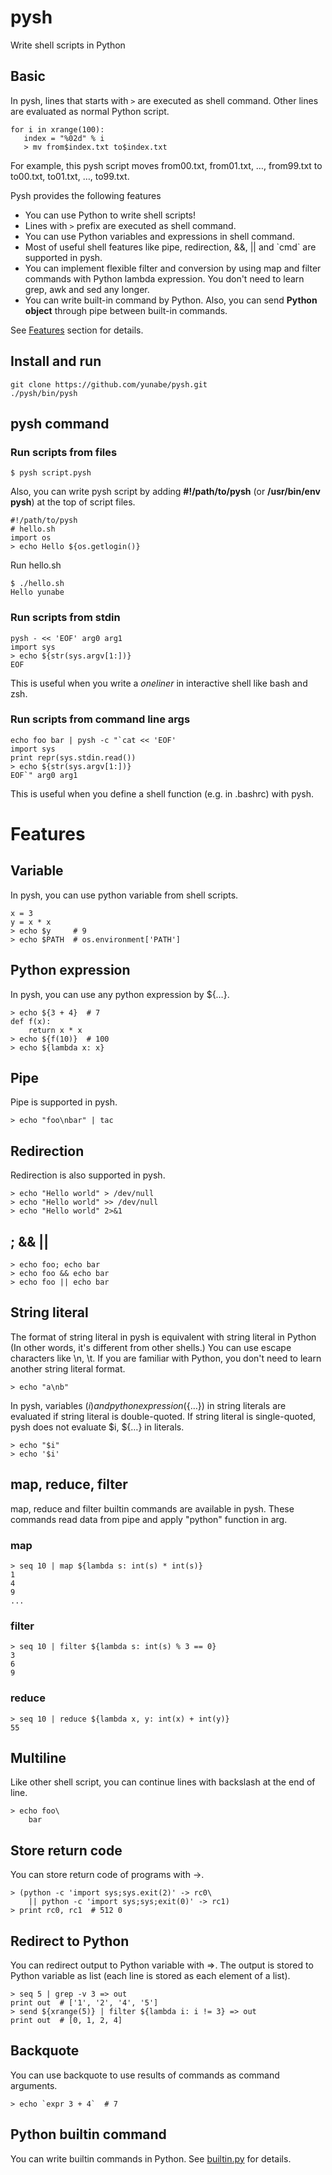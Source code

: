 # pysh

Write shell scripts in Python

## Basic
In pysh, lines that starts with `>` are executed as shell command.
Other lines are evaluated as normal Python script.

    for i in xrange(100):
       index = "%02d" % i
       > mv from$index.txt to$index.txt

For example, this pysh script moves from00.txt, from01.txt, …, from99.txt to
to00.txt, to01.txt, …, to99.txt.

Pysh provides the following features

* You can use Python to write shell scripts!
* Lines with `>` prefix are executed as shell command.
* You can use Python variables and expressions in shell command.
* Most of useful shell features like pipe, redirection,
  &&, || and \`cmd\` are supported in pysh.
* You can implement flexible filter and conversion by using
  map and filter commands with Python lambda expression.
  You don't need to learn grep, awk and sed any longer.
* You can write built-in command by Python.
  Also, you can send **Python object** through pipe between built-in commands.

See [Features](#features) section for details.
    
## Install and run

    git clone https://github.com/yunabe/pysh.git
    ./pysh/bin/pysh

## pysh command
### Run scripts from files

    $ pysh script.pysh

Also, you can write pysh script by adding **#!/path/to/pysh**
(or **/usr/bin/env pysh**) at the top of script files.

    #!/path/to/pysh
    # hello.sh
    import os
    > echo Hello ${os.getlogin()}

Run hello.sh

    $ ./hello.sh
    Hello yunabe

### Run scripts from stdin

    pysh - << 'EOF' arg0 arg1
    import sys
    > echo ${str(sys.argv[1:])}
    EOF

This is useful when you write a *oneliner* in interactive shell like bash and zsh.

### Run scripts from command line args

    echo foo bar | pysh -c "`cat << 'EOF'
    import sys
    print repr(sys.stdin.read())
    > echo ${str(sys.argv[1:])}
    EOF`" arg0 arg1
    
This is useful when you define a shell function (e.g. in .bashrc) with pysh.

# <a name="features">Features</a>
## Variable
In pysh, you can use python variable from shell scripts.

    x = 3
    y = x * x
    > echo $y     # 9
    > echo $PATH  # os.environment['PATH']

## Python expression
In pysh, you can use any python expression by ${…}.

    > echo ${3 + 4}  # 7
    def f(x):
        return x * x
    > echo ${f(10)}  # 100
    > echo ${lambda x: x}

## Pipe
Pipe is supported in pysh.

    > echo "foo\nbar" | tac

## Redirection
Redirection is also supported in pysh.

    > echo "Hello world" > /dev/null
    > echo "Hello world" >> /dev/null
    > echo "Hello world" 2>&1

## ; && ||

    > echo foo; echo bar
    > echo foo && echo bar
    > echo foo || echo bar

## String literal
The format of string literal in pysh is equivalent with
string literal in Python
(In other words, it's different from other shells.)
You can use escape characters like \n, \t.
If you are familiar with Python, you don't need to learn another
string literal format.

    > echo "a\nb"

In pysh, variables ($i) and python expression (${…}) in string literals
are evaluated if string literal is double-quoted.
If string literal is single-quoted, pysh does not evaluate $i, ${…} in literals.
    
    > echo "$i"
    > echo '$i'

## map, reduce, filter
map, reduce and filter builtin commands are available in pysh.
These commands read data from pipe and apply "python" function in arg.

### map

    > seq 10 | map ${lambda s: int(s) * int(s)}
    1
    4
    9
    ...

### filter

    > seq 10 | filter ${lambda s: int(s) % 3 == 0}
    3
    6
    9

### reduce

    > seq 10 | reduce ${lambda x, y: int(x) + int(y)}
    55

## Multiline
Like other shell script, you can continue lines
with backslash at the end of line.

    > echo foo\
        bar

## Store return code
You can store return code of programs with ->.

    > (python -c 'import sys;sys.exit(2)' -> rc0\
        || python -c 'import sys;sys;exit(0)' -> rc1)
    > print rc0, rc1  # 512 0

## Redirect to Python
You can redirect output to Python variable with =>.
The output is stored to Python variable as list
(each line is stored as each element of a list).

    > seq 5 | grep -v 3 => out
    print out  # ['1', '2', '4', '5']
    > send ${xrange(5)} | filter ${lambda i: i != 3} => out
    print out  # [0, 1, 2, 4]
    
## Backquote
You can use backquote to use results of commands as command arguments.

    > echo `expr 3 + 4`  # 7
    
## Python builtin command
You can write builtin commands in Python.
See [builtin.py](https://github.com/yunabe/pysh/blob/master/pysh/shell/builtin.py)
for details.
